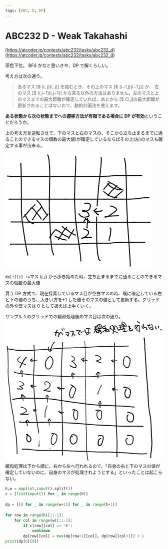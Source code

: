 ```yaml
---
tags: [ABC, D, DP]
---
```


# ABC232 D - Weak Takahashi

[https://atcoder.jp/contests/abc232/tasks/abc232_d](https://atcoder.jp/contests/abc232/tasks/abc232_d)

茶色下位。
BFS かなと思いきや、DP で解くらしい。

考え方は次の通り。

> あるマス [$ (i, j)(i, j)] を踏むとき、その上のマス [$ (i−1,j)(i−1,j)] か、 左のマス [$ (i,j−1)(i,j−1)] から来る以外の方法はありません。左のマスと上のマスまでの最大距離が確定していれば、あとから [$ Ci,j]の最大距離が更新されることはないので、動的計画法を使えます。

**ある状態から次の状態までへの遷移方法が有限である場合に DP が有効**ということだろうか。

上の考え方を逆転させて、下のマスと右のマスの、そこから立ち止まるまでに通ることのできるマスの個数の最大値)が確定しているならばその上(左)のマスも確定する事が出来る。

![](../../../../../src/assets/atcoder/abc/232/D-1.png)

`dp[i][j] :=`マス $(i, j)$ から歩き始めた時、立ち止まるまでに通ることのできるマスの個数の最大値

貰う DP 方式で、現在探索しているマス目が空白マスの時、既に確定している右と下の値のうち、大きい方を+1 した値そのマスの値として更新する。グリッドの外や壁マスは 0 として扱えば上手くいく。

サンプル 1 のグリッドでの緩和処理後のマス目は次の通り。
![](../../../../../src/assets/atcoder/abc/232/D-2.png)
緩和処理は下から順に、右から左へ行われるので、「自身の右と下のマスの値が確定していないのに、自身のマスが処理されようとする」といったことは起こらない。

```py
h,w = map(int,input().split())
c = [list(input()) for _ in range(h)]

dp = [[0 for _ in range(w+1)] for _ in range(h+1)]

for row in range(h)[::-1]:
    for col in range(w)[::-1]:
        if c[row][col] == '#':
            continue
        dp[row][col] = max(dp[row+1][col], dp[row][col+1]) + 1
print(dp[0][0])

```
